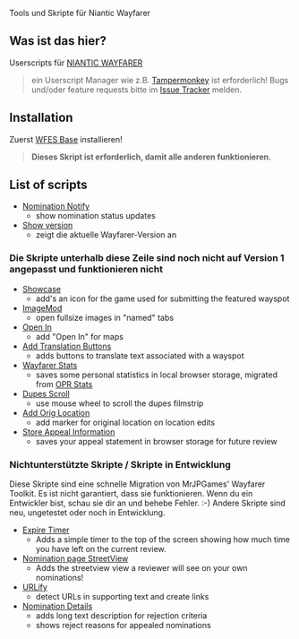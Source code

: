 
Tools und Skripte für Niantic Wayfarer

## Was ist das hier?
Userscripts für [NIANTIC WAYFARER](https://wayfarer.nianticlabs.com/)
> ein Userscript Manager wie z.B. [Tampermonkey](https://tampermonkey.net/) ist erforderlich!
> Bugs und/oder feature requests bitte im [Issue Tracker](https://github.com/AlterTobi/Wayfarer-Extension-Scripts/issues) melden.

## Installation
Zuerst [WFES Base](https://altertobi.github.io/Wayfarer-Extension-Scripts//wfes-Base.user.js) installieren!
> **Dieses Skript ist erforderlich, damit alle anderen funktionieren.**

## List of scripts
* [Nomination Notify](https://altertobi.github.io/Wayfarer-Extension-Scripts/wfes-NominationNotify.user.js)
    - show nomination status updates
* [Show version](https://altertobi.github.io/Wayfarer-Extension-Scripts/wfes-showWFVersion.user.js)
    - zeigt die aktuelle Wayfarer-Version an

### Die Skripte unterhalb diese Zeile sind noch nicht auf Version 1 angepasst und funktionieren nicht
* [Showcase](https://github.com/AlterTobi/WFES/raw/release/v0.9/wfes-Showcase.user.js)
    - add's an icon for the game used for submitting the featured wayspot
* [ImageMod](https://github.com/AlterTobi/WFES/raw/release/v0.9/wfes-ImageMod.user.js)
    - open fullsize images in "named" tabs
* [Open In](https://github.com/AlterTobi/WFES/raw/release/v0.9/wfes-OpenIn.user.js)
    - add "Open In" for maps
* [Add Translation Buttons](https://github.com/AlterTobi/WFES/raw/release/v0.9/wfes-AddTranslationButtons.user.js)
    - adds buttons to translate text associated with a wayspot
* [Wayfarer Stats](https://github.com/AlterTobi/WFES/raw/release/v0.9/wfes-WayfarerStats.user.js)
    - saves some personal statistics in local browser storage, migrated from [OPR Stats](https://gitlab.com/fotofreund0815/opr-stats/)
* [Dupes Scroll](https://github.com/AlterTobi/WFES/raw/release/v0.9/wfes-dupesScroll.user.js)
    - use mouse wheel to scroll the dupes filmstrip
* [Add Orig Location](https://github.com/AlterTobi/WFES/raw/release/v0.9/wfes-reviewAddOrigLocation.user.js)
    - add marker for original location on location edits
* [Store Appeal Information](https://github.com/AlterTobi/WFES/raw/release/v0.9/wfes-AppealData.user.js)
    - saves your appeal statement in browser storage for future review

### Nichtunterstützte Skripte / Skripte in Entwicklung
Diese Skripte sind eine schnelle Migration von MrJPGames' Wayfarer Toolkit. Es ist nicht garantiert, dass sie funktionieren. Wenn du ein Entwickler bist, schau sie dir an und behebe Fehler. :-)
Andere Skripte sind neu, ungetestet oder noch in Entwicklung.
 
* [Expire Timer](https://github.com/AlterTobi/WFES/raw/release/v0.9/no_support/ExpireTimer.user.js)
    - Adds a simple timer to the top of the screen showing how much time you have left on the current review.
* [Nomination page StreetView](https://github.com/AlterTobi/WFES/raw/release/v0.9/no_support/NominationsStreetView.user.js)
    - Adds the streetview view a reviewer will see on your own nominations!
* [URLify](https://github.com/AlterTobi/Wayfarer-Extension-Scripts/release/v0.9/no_support/wfes-URLify.user.js)
    - detect URLs in supporting text and create links
* [Nomination Details](https://github.com/AlterTobi/WFES/raw/release/v0.9/no_support/wfes-NominationDetail.user.js)
    - adds long text description for rejection criteria
    - shows reject reasons for appealed nominations

